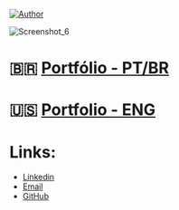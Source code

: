 [![Author](https://img.shields.io/badge/Author-feliperoll-purple.svg)](https://www.linkedin.com/in/felipe-roll/)

![Screenshot_6](https://github.com/FelipeLRoll/FelipeLRoll/assets/154685092/d70cc215-c43a-4267-8c32-e894aeaf6721)

# :brazil: [Portfólio - PT/BR](https://github.com/FelipeLRoll/portfolio-ptbr)

# :us: [Portfolio - ENG](https://github.com/FelipeLRoll/portfolio-eng)


# Links:

- [Linkedin](https://www.linkedin.com/in/felipe-roll/)
- [Email](felipelroll@gmail.com)
- [GitHub](https://github.com/FelipeLRoll)
